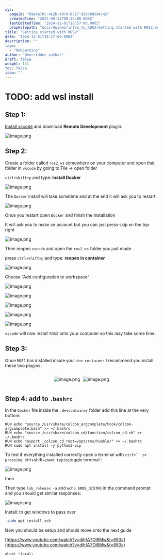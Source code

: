 ```yaml
---
sys:
  pageId: "89e0a78c-4e2b-4070-b327-d28cb0694742"
  createdTime: "2024-08-21T00:24:00.000Z"
  lastEditedTime: "2024-11-01T18:57:00.000Z"
  propFilepath: "docs/Guides/intro_to_ROS2/Getting started with ROS2.md"
title: "Getting started with ROS2"
date: "2024-11-01T18:57:00.000Z"
description: ""
tags:
  - "Onboarding"
author: "Overridden author"
draft: false
weight: 141
toc: false
icon: ""
---
```


# TODO: add wsl install

## Step 1:

[Install vscode](https://code.visualstudio.com/download) and download **Remote Development** plugin:

![image.png](https://prod-files-secure.s3.us-west-2.amazonaws.com/d518164a-d88e-44d1-a4ee-3adb3bd8bce0/efb52993-1881-4a40-b95e-6f020334f022/image.png?X-Amz-Algorithm=AWS4-HMAC-SHA256&X-Amz-Content-Sha256=UNSIGNED-PAYLOAD&X-Amz-Credential=ASIAZI2LB466ZU7SYPNP%2F20250205%2Fus-west-2%2Fs3%2Faws4_request&X-Amz-Date=20250205T190117Z&X-Amz-Expires=3600&X-Amz-Security-Token=IQoJb3JpZ2luX2VjEDIaCXVzLXdlc3QtMiJHMEUCICJrhlf6qiEFIJgSB2CvUmE9LAPfculuwhbCdfNZKeeNAiEA49OctX1AztRVz8q6t317fWfknSNkUglVBpvnSF4%2F7kQq%2FwMIShAAGgw2Mzc0MjMxODM4MDUiDGTr6AqKlLVAr3MW9CrcA85MkS7fj5To8LtAna4uVWpokIqzb%2BKXvoieYsaObtxADULGZg4ko2pthvGs8E2ukNVABoQSWAvtvrj0ou%2FZ8ehUFrAVwYiNwYiLhxkvgl4Fdg4AthSLOd5Thg%2FH97euQ8mQIksskxtIB38xXRImXJUBWafJpnQQp8GCa4bP95GjEG9ALuvAgeonWDy%2F2UGCKS0Y6pZ1tQK%2BnueiKJ1q8ixFiq%2Fqf0nS0vjFe%2BXYCVHY656zWqXliOKyaWV5r5Kb8kXq6Xf29Zu4%2FHpBxLa%2FIhGdPkUeZkW%2FWqHJ7UMe%2BW9hPqAh2FIpMfT%2FVMeOaULDL2kkKXqi3c5BasUxRu8wCGTRB8aMZimom9GBSAywq0ZdcXKtVmhmJafYRESFkZNXnpzhoq2RYamcTqWhlRv%2F9tfThIi2Eu7cKrV1WmlyfxbI5W8ATwI%2F4o3KOYfb4807FEDLP7OcSK4SsiWRhd6mq4ojKJzW3hosEhXQc7Y0s%2BWzV3DDiw922vaiN0phjONORXvHVhodmqbsiwmBsJPHhjwwSpqBikNoKRkvzWVykkKO5HzNeRp1wutJsnLJdbBRYoi6gv1X9nTjAGN6NqDmKWfxJfnk65fHnJevObFUZXaLW7ru6jWKGMe1TwSoMIq8jr0GOqUBSpJW88tzO8Lkj3oQx3K%2FTzZLs%2BrblGWyMO2LL8KKs9fRKLDK2Uk33fjctMg4TqyXKQQMOarONEjpwslHBtSuJmD6rYVK57ThIsIP0%2Fv2eyXYUImTKgDkVygUpyEX1nsNWKBLxfm30x7SL%2BiqCwN5nESXgJ%2FmzCbHo%2FdvBhj31ADqrBSoiratnLe8R9SzRxcLNOrX8k5OMKR7Wg62kPwJLHL%2F3Vv%2B&X-Amz-Signature=079b57154203ca3abf3eef73fb1c85de5c3bef73d9a069b8503e084976384e39&X-Amz-SignedHeaders=host&x-id=GetObject)

## Step 2:

Create a folder called `ros2_ws` somewhere on your computer and open that folder in `vscode` by going to File → open folder 

`ctrl+shift+p` and type: **Install Docker**

![image.png](https://prod-files-secure.s3.us-west-2.amazonaws.com/d518164a-d88e-44d1-a4ee-3adb3bd8bce0/2269dc0e-1cd5-47ff-bceb-c04ad9b2eab0/image.png?X-Amz-Algorithm=AWS4-HMAC-SHA256&X-Amz-Content-Sha256=UNSIGNED-PAYLOAD&X-Amz-Credential=ASIAZI2LB466ZU7SYPNP%2F20250205%2Fus-west-2%2Fs3%2Faws4_request&X-Amz-Date=20250205T190117Z&X-Amz-Expires=3600&X-Amz-Security-Token=IQoJb3JpZ2luX2VjEDIaCXVzLXdlc3QtMiJHMEUCICJrhlf6qiEFIJgSB2CvUmE9LAPfculuwhbCdfNZKeeNAiEA49OctX1AztRVz8q6t317fWfknSNkUglVBpvnSF4%2F7kQq%2FwMIShAAGgw2Mzc0MjMxODM4MDUiDGTr6AqKlLVAr3MW9CrcA85MkS7fj5To8LtAna4uVWpokIqzb%2BKXvoieYsaObtxADULGZg4ko2pthvGs8E2ukNVABoQSWAvtvrj0ou%2FZ8ehUFrAVwYiNwYiLhxkvgl4Fdg4AthSLOd5Thg%2FH97euQ8mQIksskxtIB38xXRImXJUBWafJpnQQp8GCa4bP95GjEG9ALuvAgeonWDy%2F2UGCKS0Y6pZ1tQK%2BnueiKJ1q8ixFiq%2Fqf0nS0vjFe%2BXYCVHY656zWqXliOKyaWV5r5Kb8kXq6Xf29Zu4%2FHpBxLa%2FIhGdPkUeZkW%2FWqHJ7UMe%2BW9hPqAh2FIpMfT%2FVMeOaULDL2kkKXqi3c5BasUxRu8wCGTRB8aMZimom9GBSAywq0ZdcXKtVmhmJafYRESFkZNXnpzhoq2RYamcTqWhlRv%2F9tfThIi2Eu7cKrV1WmlyfxbI5W8ATwI%2F4o3KOYfb4807FEDLP7OcSK4SsiWRhd6mq4ojKJzW3hosEhXQc7Y0s%2BWzV3DDiw922vaiN0phjONORXvHVhodmqbsiwmBsJPHhjwwSpqBikNoKRkvzWVykkKO5HzNeRp1wutJsnLJdbBRYoi6gv1X9nTjAGN6NqDmKWfxJfnk65fHnJevObFUZXaLW7ru6jWKGMe1TwSoMIq8jr0GOqUBSpJW88tzO8Lkj3oQx3K%2FTzZLs%2BrblGWyMO2LL8KKs9fRKLDK2Uk33fjctMg4TqyXKQQMOarONEjpwslHBtSuJmD6rYVK57ThIsIP0%2Fv2eyXYUImTKgDkVygUpyEX1nsNWKBLxfm30x7SL%2BiqCwN5nESXgJ%2FmzCbHo%2FdvBhj31ADqrBSoiratnLe8R9SzRxcLNOrX8k5OMKR7Wg62kPwJLHL%2F3Vv%2B&X-Amz-Signature=92cd34e173a96676c4ff5f118c81e2ce29a78672328def180b683d2732cae415&X-Amz-SignedHeaders=host&x-id=GetObject)

The `Docker` install will take sometime and at the end it will ask you to restart

![image.png](https://prod-files-secure.s3.us-west-2.amazonaws.com/d518164a-d88e-44d1-a4ee-3adb3bd8bce0/ed233f78-be33-4b1f-b89c-9c346c0e961e/image.png?X-Amz-Algorithm=AWS4-HMAC-SHA256&X-Amz-Content-Sha256=UNSIGNED-PAYLOAD&X-Amz-Credential=ASIAZI2LB466ZU7SYPNP%2F20250205%2Fus-west-2%2Fs3%2Faws4_request&X-Amz-Date=20250205T190117Z&X-Amz-Expires=3600&X-Amz-Security-Token=IQoJb3JpZ2luX2VjEDIaCXVzLXdlc3QtMiJHMEUCICJrhlf6qiEFIJgSB2CvUmE9LAPfculuwhbCdfNZKeeNAiEA49OctX1AztRVz8q6t317fWfknSNkUglVBpvnSF4%2F7kQq%2FwMIShAAGgw2Mzc0MjMxODM4MDUiDGTr6AqKlLVAr3MW9CrcA85MkS7fj5To8LtAna4uVWpokIqzb%2BKXvoieYsaObtxADULGZg4ko2pthvGs8E2ukNVABoQSWAvtvrj0ou%2FZ8ehUFrAVwYiNwYiLhxkvgl4Fdg4AthSLOd5Thg%2FH97euQ8mQIksskxtIB38xXRImXJUBWafJpnQQp8GCa4bP95GjEG9ALuvAgeonWDy%2F2UGCKS0Y6pZ1tQK%2BnueiKJ1q8ixFiq%2Fqf0nS0vjFe%2BXYCVHY656zWqXliOKyaWV5r5Kb8kXq6Xf29Zu4%2FHpBxLa%2FIhGdPkUeZkW%2FWqHJ7UMe%2BW9hPqAh2FIpMfT%2FVMeOaULDL2kkKXqi3c5BasUxRu8wCGTRB8aMZimom9GBSAywq0ZdcXKtVmhmJafYRESFkZNXnpzhoq2RYamcTqWhlRv%2F9tfThIi2Eu7cKrV1WmlyfxbI5W8ATwI%2F4o3KOYfb4807FEDLP7OcSK4SsiWRhd6mq4ojKJzW3hosEhXQc7Y0s%2BWzV3DDiw922vaiN0phjONORXvHVhodmqbsiwmBsJPHhjwwSpqBikNoKRkvzWVykkKO5HzNeRp1wutJsnLJdbBRYoi6gv1X9nTjAGN6NqDmKWfxJfnk65fHnJevObFUZXaLW7ru6jWKGMe1TwSoMIq8jr0GOqUBSpJW88tzO8Lkj3oQx3K%2FTzZLs%2BrblGWyMO2LL8KKs9fRKLDK2Uk33fjctMg4TqyXKQQMOarONEjpwslHBtSuJmD6rYVK57ThIsIP0%2Fv2eyXYUImTKgDkVygUpyEX1nsNWKBLxfm30x7SL%2BiqCwN5nESXgJ%2FmzCbHo%2FdvBhj31ADqrBSoiratnLe8R9SzRxcLNOrX8k5OMKR7Wg62kPwJLHL%2F3Vv%2B&X-Amz-Signature=c44eeb3524357b3eac1922888f1448fdf672c30fce4d76817f6f5c9e5c02f10f&X-Amz-SignedHeaders=host&x-id=GetObject)

Once you restart open `Docker` and finish the installation

It will ask you to make an account but you can just press skip on the top right

![image.png](https://prod-files-secure.s3.us-west-2.amazonaws.com/d518164a-d88e-44d1-a4ee-3adb3bd8bce0/21010ad9-1659-4fd9-9f59-9932a09b2a3d/image.png?X-Amz-Algorithm=AWS4-HMAC-SHA256&X-Amz-Content-Sha256=UNSIGNED-PAYLOAD&X-Amz-Credential=ASIAZI2LB466ZU7SYPNP%2F20250205%2Fus-west-2%2Fs3%2Faws4_request&X-Amz-Date=20250205T190117Z&X-Amz-Expires=3600&X-Amz-Security-Token=IQoJb3JpZ2luX2VjEDIaCXVzLXdlc3QtMiJHMEUCICJrhlf6qiEFIJgSB2CvUmE9LAPfculuwhbCdfNZKeeNAiEA49OctX1AztRVz8q6t317fWfknSNkUglVBpvnSF4%2F7kQq%2FwMIShAAGgw2Mzc0MjMxODM4MDUiDGTr6AqKlLVAr3MW9CrcA85MkS7fj5To8LtAna4uVWpokIqzb%2BKXvoieYsaObtxADULGZg4ko2pthvGs8E2ukNVABoQSWAvtvrj0ou%2FZ8ehUFrAVwYiNwYiLhxkvgl4Fdg4AthSLOd5Thg%2FH97euQ8mQIksskxtIB38xXRImXJUBWafJpnQQp8GCa4bP95GjEG9ALuvAgeonWDy%2F2UGCKS0Y6pZ1tQK%2BnueiKJ1q8ixFiq%2Fqf0nS0vjFe%2BXYCVHY656zWqXliOKyaWV5r5Kb8kXq6Xf29Zu4%2FHpBxLa%2FIhGdPkUeZkW%2FWqHJ7UMe%2BW9hPqAh2FIpMfT%2FVMeOaULDL2kkKXqi3c5BasUxRu8wCGTRB8aMZimom9GBSAywq0ZdcXKtVmhmJafYRESFkZNXnpzhoq2RYamcTqWhlRv%2F9tfThIi2Eu7cKrV1WmlyfxbI5W8ATwI%2F4o3KOYfb4807FEDLP7OcSK4SsiWRhd6mq4ojKJzW3hosEhXQc7Y0s%2BWzV3DDiw922vaiN0phjONORXvHVhodmqbsiwmBsJPHhjwwSpqBikNoKRkvzWVykkKO5HzNeRp1wutJsnLJdbBRYoi6gv1X9nTjAGN6NqDmKWfxJfnk65fHnJevObFUZXaLW7ru6jWKGMe1TwSoMIq8jr0GOqUBSpJW88tzO8Lkj3oQx3K%2FTzZLs%2BrblGWyMO2LL8KKs9fRKLDK2Uk33fjctMg4TqyXKQQMOarONEjpwslHBtSuJmD6rYVK57ThIsIP0%2Fv2eyXYUImTKgDkVygUpyEX1nsNWKBLxfm30x7SL%2BiqCwN5nESXgJ%2FmzCbHo%2FdvBhj31ADqrBSoiratnLe8R9SzRxcLNOrX8k5OMKR7Wg62kPwJLHL%2F3Vv%2B&X-Amz-Signature=e77b6a1f01f462498a38f637b49f7949e45c2d5891638e53cc2b2d46ea2aaca1&X-Amz-SignedHeaders=host&x-id=GetObject)

Then reopen `vscode` and open the `ros2_ws` folder you just made

press `ctrl+shift+p` and type: **reopen in container**

![image.png](https://prod-files-secure.s3.us-west-2.amazonaws.com/d518164a-d88e-44d1-a4ee-3adb3bd8bce0/4e93b8c2-41ad-488c-8095-c74205196118/image.png?X-Amz-Algorithm=AWS4-HMAC-SHA256&X-Amz-Content-Sha256=UNSIGNED-PAYLOAD&X-Amz-Credential=ASIAZI2LB466ZU7SYPNP%2F20250205%2Fus-west-2%2Fs3%2Faws4_request&X-Amz-Date=20250205T190117Z&X-Amz-Expires=3600&X-Amz-Security-Token=IQoJb3JpZ2luX2VjEDIaCXVzLXdlc3QtMiJHMEUCICJrhlf6qiEFIJgSB2CvUmE9LAPfculuwhbCdfNZKeeNAiEA49OctX1AztRVz8q6t317fWfknSNkUglVBpvnSF4%2F7kQq%2FwMIShAAGgw2Mzc0MjMxODM4MDUiDGTr6AqKlLVAr3MW9CrcA85MkS7fj5To8LtAna4uVWpokIqzb%2BKXvoieYsaObtxADULGZg4ko2pthvGs8E2ukNVABoQSWAvtvrj0ou%2FZ8ehUFrAVwYiNwYiLhxkvgl4Fdg4AthSLOd5Thg%2FH97euQ8mQIksskxtIB38xXRImXJUBWafJpnQQp8GCa4bP95GjEG9ALuvAgeonWDy%2F2UGCKS0Y6pZ1tQK%2BnueiKJ1q8ixFiq%2Fqf0nS0vjFe%2BXYCVHY656zWqXliOKyaWV5r5Kb8kXq6Xf29Zu4%2FHpBxLa%2FIhGdPkUeZkW%2FWqHJ7UMe%2BW9hPqAh2FIpMfT%2FVMeOaULDL2kkKXqi3c5BasUxRu8wCGTRB8aMZimom9GBSAywq0ZdcXKtVmhmJafYRESFkZNXnpzhoq2RYamcTqWhlRv%2F9tfThIi2Eu7cKrV1WmlyfxbI5W8ATwI%2F4o3KOYfb4807FEDLP7OcSK4SsiWRhd6mq4ojKJzW3hosEhXQc7Y0s%2BWzV3DDiw922vaiN0phjONORXvHVhodmqbsiwmBsJPHhjwwSpqBikNoKRkvzWVykkKO5HzNeRp1wutJsnLJdbBRYoi6gv1X9nTjAGN6NqDmKWfxJfnk65fHnJevObFUZXaLW7ru6jWKGMe1TwSoMIq8jr0GOqUBSpJW88tzO8Lkj3oQx3K%2FTzZLs%2BrblGWyMO2LL8KKs9fRKLDK2Uk33fjctMg4TqyXKQQMOarONEjpwslHBtSuJmD6rYVK57ThIsIP0%2Fv2eyXYUImTKgDkVygUpyEX1nsNWKBLxfm30x7SL%2BiqCwN5nESXgJ%2FmzCbHo%2FdvBhj31ADqrBSoiratnLe8R9SzRxcLNOrX8k5OMKR7Wg62kPwJLHL%2F3Vv%2B&X-Amz-Signature=d8ab194ce8fa0be1759d0bfe7128fe7c147f29b6942c6aafea2954b99e7b3e8c&X-Amz-SignedHeaders=host&x-id=GetObject)

Choose “Add configuration to workspace”

![image.png](https://prod-files-secure.s3.us-west-2.amazonaws.com/d518164a-d88e-44d1-a4ee-3adb3bd8bce0/9560b282-5060-4989-ba37-97e7b2c22476/image.png?X-Amz-Algorithm=AWS4-HMAC-SHA256&X-Amz-Content-Sha256=UNSIGNED-PAYLOAD&X-Amz-Credential=ASIAZI2LB466ZU7SYPNP%2F20250205%2Fus-west-2%2Fs3%2Faws4_request&X-Amz-Date=20250205T190117Z&X-Amz-Expires=3600&X-Amz-Security-Token=IQoJb3JpZ2luX2VjEDIaCXVzLXdlc3QtMiJHMEUCICJrhlf6qiEFIJgSB2CvUmE9LAPfculuwhbCdfNZKeeNAiEA49OctX1AztRVz8q6t317fWfknSNkUglVBpvnSF4%2F7kQq%2FwMIShAAGgw2Mzc0MjMxODM4MDUiDGTr6AqKlLVAr3MW9CrcA85MkS7fj5To8LtAna4uVWpokIqzb%2BKXvoieYsaObtxADULGZg4ko2pthvGs8E2ukNVABoQSWAvtvrj0ou%2FZ8ehUFrAVwYiNwYiLhxkvgl4Fdg4AthSLOd5Thg%2FH97euQ8mQIksskxtIB38xXRImXJUBWafJpnQQp8GCa4bP95GjEG9ALuvAgeonWDy%2F2UGCKS0Y6pZ1tQK%2BnueiKJ1q8ixFiq%2Fqf0nS0vjFe%2BXYCVHY656zWqXliOKyaWV5r5Kb8kXq6Xf29Zu4%2FHpBxLa%2FIhGdPkUeZkW%2FWqHJ7UMe%2BW9hPqAh2FIpMfT%2FVMeOaULDL2kkKXqi3c5BasUxRu8wCGTRB8aMZimom9GBSAywq0ZdcXKtVmhmJafYRESFkZNXnpzhoq2RYamcTqWhlRv%2F9tfThIi2Eu7cKrV1WmlyfxbI5W8ATwI%2F4o3KOYfb4807FEDLP7OcSK4SsiWRhd6mq4ojKJzW3hosEhXQc7Y0s%2BWzV3DDiw922vaiN0phjONORXvHVhodmqbsiwmBsJPHhjwwSpqBikNoKRkvzWVykkKO5HzNeRp1wutJsnLJdbBRYoi6gv1X9nTjAGN6NqDmKWfxJfnk65fHnJevObFUZXaLW7ru6jWKGMe1TwSoMIq8jr0GOqUBSpJW88tzO8Lkj3oQx3K%2FTzZLs%2BrblGWyMO2LL8KKs9fRKLDK2Uk33fjctMg4TqyXKQQMOarONEjpwslHBtSuJmD6rYVK57ThIsIP0%2Fv2eyXYUImTKgDkVygUpyEX1nsNWKBLxfm30x7SL%2BiqCwN5nESXgJ%2FmzCbHo%2FdvBhj31ADqrBSoiratnLe8R9SzRxcLNOrX8k5OMKR7Wg62kPwJLHL%2F3Vv%2B&X-Amz-Signature=391a1bf7b1f7b29af7c7edbd42f09dcfccce996b608e8c0a2ea7ba2cd77b155c&X-Amz-SignedHeaders=host&x-id=GetObject)

![image.png](https://prod-files-secure.s3.us-west-2.amazonaws.com/d518164a-d88e-44d1-a4ee-3adb3bd8bce0/2ee63f81-886b-48e8-a553-dc6e5eac99e4/image.png?X-Amz-Algorithm=AWS4-HMAC-SHA256&X-Amz-Content-Sha256=UNSIGNED-PAYLOAD&X-Amz-Credential=ASIAZI2LB466ZU7SYPNP%2F20250205%2Fus-west-2%2Fs3%2Faws4_request&X-Amz-Date=20250205T190117Z&X-Amz-Expires=3600&X-Amz-Security-Token=IQoJb3JpZ2luX2VjEDIaCXVzLXdlc3QtMiJHMEUCICJrhlf6qiEFIJgSB2CvUmE9LAPfculuwhbCdfNZKeeNAiEA49OctX1AztRVz8q6t317fWfknSNkUglVBpvnSF4%2F7kQq%2FwMIShAAGgw2Mzc0MjMxODM4MDUiDGTr6AqKlLVAr3MW9CrcA85MkS7fj5To8LtAna4uVWpokIqzb%2BKXvoieYsaObtxADULGZg4ko2pthvGs8E2ukNVABoQSWAvtvrj0ou%2FZ8ehUFrAVwYiNwYiLhxkvgl4Fdg4AthSLOd5Thg%2FH97euQ8mQIksskxtIB38xXRImXJUBWafJpnQQp8GCa4bP95GjEG9ALuvAgeonWDy%2F2UGCKS0Y6pZ1tQK%2BnueiKJ1q8ixFiq%2Fqf0nS0vjFe%2BXYCVHY656zWqXliOKyaWV5r5Kb8kXq6Xf29Zu4%2FHpBxLa%2FIhGdPkUeZkW%2FWqHJ7UMe%2BW9hPqAh2FIpMfT%2FVMeOaULDL2kkKXqi3c5BasUxRu8wCGTRB8aMZimom9GBSAywq0ZdcXKtVmhmJafYRESFkZNXnpzhoq2RYamcTqWhlRv%2F9tfThIi2Eu7cKrV1WmlyfxbI5W8ATwI%2F4o3KOYfb4807FEDLP7OcSK4SsiWRhd6mq4ojKJzW3hosEhXQc7Y0s%2BWzV3DDiw922vaiN0phjONORXvHVhodmqbsiwmBsJPHhjwwSpqBikNoKRkvzWVykkKO5HzNeRp1wutJsnLJdbBRYoi6gv1X9nTjAGN6NqDmKWfxJfnk65fHnJevObFUZXaLW7ru6jWKGMe1TwSoMIq8jr0GOqUBSpJW88tzO8Lkj3oQx3K%2FTzZLs%2BrblGWyMO2LL8KKs9fRKLDK2Uk33fjctMg4TqyXKQQMOarONEjpwslHBtSuJmD6rYVK57ThIsIP0%2Fv2eyXYUImTKgDkVygUpyEX1nsNWKBLxfm30x7SL%2BiqCwN5nESXgJ%2FmzCbHo%2FdvBhj31ADqrBSoiratnLe8R9SzRxcLNOrX8k5OMKR7Wg62kPwJLHL%2F3Vv%2B&X-Amz-Signature=47ec5b22963df4b73e48064340125dc5d2c975a5e13952306e70d87cfd63256d&X-Amz-SignedHeaders=host&x-id=GetObject)

![image.png](https://prod-files-secure.s3.us-west-2.amazonaws.com/d518164a-d88e-44d1-a4ee-3adb3bd8bce0/ae1580b2-b048-407e-aed9-b584224a7a04/image.png?X-Amz-Algorithm=AWS4-HMAC-SHA256&X-Amz-Content-Sha256=UNSIGNED-PAYLOAD&X-Amz-Credential=ASIAZI2LB466ZU7SYPNP%2F20250205%2Fus-west-2%2Fs3%2Faws4_request&X-Amz-Date=20250205T190117Z&X-Amz-Expires=3600&X-Amz-Security-Token=IQoJb3JpZ2luX2VjEDIaCXVzLXdlc3QtMiJHMEUCICJrhlf6qiEFIJgSB2CvUmE9LAPfculuwhbCdfNZKeeNAiEA49OctX1AztRVz8q6t317fWfknSNkUglVBpvnSF4%2F7kQq%2FwMIShAAGgw2Mzc0MjMxODM4MDUiDGTr6AqKlLVAr3MW9CrcA85MkS7fj5To8LtAna4uVWpokIqzb%2BKXvoieYsaObtxADULGZg4ko2pthvGs8E2ukNVABoQSWAvtvrj0ou%2FZ8ehUFrAVwYiNwYiLhxkvgl4Fdg4AthSLOd5Thg%2FH97euQ8mQIksskxtIB38xXRImXJUBWafJpnQQp8GCa4bP95GjEG9ALuvAgeonWDy%2F2UGCKS0Y6pZ1tQK%2BnueiKJ1q8ixFiq%2Fqf0nS0vjFe%2BXYCVHY656zWqXliOKyaWV5r5Kb8kXq6Xf29Zu4%2FHpBxLa%2FIhGdPkUeZkW%2FWqHJ7UMe%2BW9hPqAh2FIpMfT%2FVMeOaULDL2kkKXqi3c5BasUxRu8wCGTRB8aMZimom9GBSAywq0ZdcXKtVmhmJafYRESFkZNXnpzhoq2RYamcTqWhlRv%2F9tfThIi2Eu7cKrV1WmlyfxbI5W8ATwI%2F4o3KOYfb4807FEDLP7OcSK4SsiWRhd6mq4ojKJzW3hosEhXQc7Y0s%2BWzV3DDiw922vaiN0phjONORXvHVhodmqbsiwmBsJPHhjwwSpqBikNoKRkvzWVykkKO5HzNeRp1wutJsnLJdbBRYoi6gv1X9nTjAGN6NqDmKWfxJfnk65fHnJevObFUZXaLW7ru6jWKGMe1TwSoMIq8jr0GOqUBSpJW88tzO8Lkj3oQx3K%2FTzZLs%2BrblGWyMO2LL8KKs9fRKLDK2Uk33fjctMg4TqyXKQQMOarONEjpwslHBtSuJmD6rYVK57ThIsIP0%2Fv2eyXYUImTKgDkVygUpyEX1nsNWKBLxfm30x7SL%2BiqCwN5nESXgJ%2FmzCbHo%2FdvBhj31ADqrBSoiratnLe8R9SzRxcLNOrX8k5OMKR7Wg62kPwJLHL%2F3Vv%2B&X-Amz-Signature=6de3fd96963e524e95d906bc487a9d6878b7fed90a53a70660dc61e40f64cb4b&X-Amz-SignedHeaders=host&x-id=GetObject)

![image.png](https://prod-files-secure.s3.us-west-2.amazonaws.com/d518164a-d88e-44d1-a4ee-3adb3bd8bce0/53255b28-f75e-430f-b9e3-c0ac8577e42b/image.png?X-Amz-Algorithm=AWS4-HMAC-SHA256&X-Amz-Content-Sha256=UNSIGNED-PAYLOAD&X-Amz-Credential=ASIAZI2LB466ZU7SYPNP%2F20250205%2Fus-west-2%2Fs3%2Faws4_request&X-Amz-Date=20250205T190117Z&X-Amz-Expires=3600&X-Amz-Security-Token=IQoJb3JpZ2luX2VjEDIaCXVzLXdlc3QtMiJHMEUCICJrhlf6qiEFIJgSB2CvUmE9LAPfculuwhbCdfNZKeeNAiEA49OctX1AztRVz8q6t317fWfknSNkUglVBpvnSF4%2F7kQq%2FwMIShAAGgw2Mzc0MjMxODM4MDUiDGTr6AqKlLVAr3MW9CrcA85MkS7fj5To8LtAna4uVWpokIqzb%2BKXvoieYsaObtxADULGZg4ko2pthvGs8E2ukNVABoQSWAvtvrj0ou%2FZ8ehUFrAVwYiNwYiLhxkvgl4Fdg4AthSLOd5Thg%2FH97euQ8mQIksskxtIB38xXRImXJUBWafJpnQQp8GCa4bP95GjEG9ALuvAgeonWDy%2F2UGCKS0Y6pZ1tQK%2BnueiKJ1q8ixFiq%2Fqf0nS0vjFe%2BXYCVHY656zWqXliOKyaWV5r5Kb8kXq6Xf29Zu4%2FHpBxLa%2FIhGdPkUeZkW%2FWqHJ7UMe%2BW9hPqAh2FIpMfT%2FVMeOaULDL2kkKXqi3c5BasUxRu8wCGTRB8aMZimom9GBSAywq0ZdcXKtVmhmJafYRESFkZNXnpzhoq2RYamcTqWhlRv%2F9tfThIi2Eu7cKrV1WmlyfxbI5W8ATwI%2F4o3KOYfb4807FEDLP7OcSK4SsiWRhd6mq4ojKJzW3hosEhXQc7Y0s%2BWzV3DDiw922vaiN0phjONORXvHVhodmqbsiwmBsJPHhjwwSpqBikNoKRkvzWVykkKO5HzNeRp1wutJsnLJdbBRYoi6gv1X9nTjAGN6NqDmKWfxJfnk65fHnJevObFUZXaLW7ru6jWKGMe1TwSoMIq8jr0GOqUBSpJW88tzO8Lkj3oQx3K%2FTzZLs%2BrblGWyMO2LL8KKs9fRKLDK2Uk33fjctMg4TqyXKQQMOarONEjpwslHBtSuJmD6rYVK57ThIsIP0%2Fv2eyXYUImTKgDkVygUpyEX1nsNWKBLxfm30x7SL%2BiqCwN5nESXgJ%2FmzCbHo%2FdvBhj31ADqrBSoiratnLe8R9SzRxcLNOrX8k5OMKR7Wg62kPwJLHL%2F3Vv%2B&X-Amz-Signature=612989c24f6bb14ddfcb6aae1df5e051c4bedcbf6674321198b1ae06bd1f241c&X-Amz-SignedHeaders=host&x-id=GetObject)

![image.png](https://prod-files-secure.s3.us-west-2.amazonaws.com/d518164a-d88e-44d1-a4ee-3adb3bd8bce0/7c562767-5af9-4ffb-97d1-327bcdf4ee00/image.png?X-Amz-Algorithm=AWS4-HMAC-SHA256&X-Amz-Content-Sha256=UNSIGNED-PAYLOAD&X-Amz-Credential=ASIAZI2LB466ZU7SYPNP%2F20250205%2Fus-west-2%2Fs3%2Faws4_request&X-Amz-Date=20250205T190117Z&X-Amz-Expires=3600&X-Amz-Security-Token=IQoJb3JpZ2luX2VjEDIaCXVzLXdlc3QtMiJHMEUCICJrhlf6qiEFIJgSB2CvUmE9LAPfculuwhbCdfNZKeeNAiEA49OctX1AztRVz8q6t317fWfknSNkUglVBpvnSF4%2F7kQq%2FwMIShAAGgw2Mzc0MjMxODM4MDUiDGTr6AqKlLVAr3MW9CrcA85MkS7fj5To8LtAna4uVWpokIqzb%2BKXvoieYsaObtxADULGZg4ko2pthvGs8E2ukNVABoQSWAvtvrj0ou%2FZ8ehUFrAVwYiNwYiLhxkvgl4Fdg4AthSLOd5Thg%2FH97euQ8mQIksskxtIB38xXRImXJUBWafJpnQQp8GCa4bP95GjEG9ALuvAgeonWDy%2F2UGCKS0Y6pZ1tQK%2BnueiKJ1q8ixFiq%2Fqf0nS0vjFe%2BXYCVHY656zWqXliOKyaWV5r5Kb8kXq6Xf29Zu4%2FHpBxLa%2FIhGdPkUeZkW%2FWqHJ7UMe%2BW9hPqAh2FIpMfT%2FVMeOaULDL2kkKXqi3c5BasUxRu8wCGTRB8aMZimom9GBSAywq0ZdcXKtVmhmJafYRESFkZNXnpzhoq2RYamcTqWhlRv%2F9tfThIi2Eu7cKrV1WmlyfxbI5W8ATwI%2F4o3KOYfb4807FEDLP7OcSK4SsiWRhd6mq4ojKJzW3hosEhXQc7Y0s%2BWzV3DDiw922vaiN0phjONORXvHVhodmqbsiwmBsJPHhjwwSpqBikNoKRkvzWVykkKO5HzNeRp1wutJsnLJdbBRYoi6gv1X9nTjAGN6NqDmKWfxJfnk65fHnJevObFUZXaLW7ru6jWKGMe1TwSoMIq8jr0GOqUBSpJW88tzO8Lkj3oQx3K%2FTzZLs%2BrblGWyMO2LL8KKs9fRKLDK2Uk33fjctMg4TqyXKQQMOarONEjpwslHBtSuJmD6rYVK57ThIsIP0%2Fv2eyXYUImTKgDkVygUpyEX1nsNWKBLxfm30x7SL%2BiqCwN5nESXgJ%2FmzCbHo%2FdvBhj31ADqrBSoiratnLe8R9SzRxcLNOrX8k5OMKR7Wg62kPwJLHL%2F3Vv%2B&X-Amz-Signature=814c17a20a6c5dc4a07cb7b6db7ab04ac369f692e81a4db2bb224e59a2ab1f22&X-Amz-SignedHeaders=host&x-id=GetObject)

`vscode` will now install `ROS2` onto your computer so this may take some time.

## Step 3:

Once `ROS2` has installed inside your `dev-container` I recommend you install these two plugins:

<div style="display: flex;flex-direction: row; column-gap:10px; max-width: 630px;justify-content: center;">
<div>

![image.png](https://prod-files-secure.s3.us-west-2.amazonaws.com/d518164a-d88e-44d1-a4ee-3adb3bd8bce0/3fc3d550-5a54-4ba1-ba6b-faa01cdb7369/image.png?X-Amz-Algorithm=AWS4-HMAC-SHA256&X-Amz-Content-Sha256=UNSIGNED-PAYLOAD&X-Amz-Credential=ASIAZI2LB466YFCPTDQQ%2F20250205%2Fus-west-2%2Fs3%2Faws4_request&X-Amz-Date=20250205T190119Z&X-Amz-Expires=3600&X-Amz-Security-Token=IQoJb3JpZ2luX2VjEDIaCXVzLXdlc3QtMiJHMEUCIH3xm3xEyT1%2F4iKEcoEr8d%2FDdCZ0LCoA3g7n9U4q0pupAiEAsHlmsqrjEUk5y7%2BW%2BrN%2BmBeLoFgqrMyVtSNqXGpTy4gq%2FwMIShAAGgw2Mzc0MjMxODM4MDUiDGDHCCl8niyRZj%2BpbyrcA2IYI7AeMB0yygPZayh%2FIPUQC3afz8hDuzbw4hh1J%2BeC0L57xJaNxdqrYTzpvjYbFDysMuFRlhGUKXDs2EBipQVV4bRRz4xH19MuErJu46bp5RSS%2FstBaiwI7532fx%2BCVDNW9og8SMlnqlt1KPUrS8z%2FYkFhrmse3r2aTGwLZc7ZHvVkV3mKvj7fN%2FrCidLRhDQiDSb24hobeOea9YZFu%2Bd6I8w07JIA7Dq28Oh4TdlC4lRFYr5mZ5HAhcQVUXuxwLE9gR52C9uCkE%2FSEV2qBLTnA4rlIkM%2Fd%2F9dMprjPhdbiYRKioJgAps1hgbtc8iA9xs1uADNQ%2BC26VWrwzOmC5Vgj8ePVwlnu%2B4cFWUflywTy1kLF6%2F7vH5LUpFdlNOW9KD1BPdPPGWig1zP8i8rUaG5II00xuWB%2FZhNJMEMe1d0no5mltvPVxxxjv60BWrqyTOoe%2FuV%2FuB9svMTYTtG%2BaCU2P8zQrytD7QJcxJcfWpm7nRGgOGtHx4xns2R3QeI3%2BTI5Q4IUFf9fN0BXyCcKipXzbIYDnW2oHn%2BUDuELl90249fbXhztLXYR8KwdswQjGim3%2FqLYFcMiJOkfrARF2uK3dWGAGqMQe0c4r6JIJibpqX%2BNQlvstPm%2F%2FghMJK8jr0GOqUBmK9qBFOtOqpOy3acFUDOWRaqk9gAYlzd43U1ctrgV4Sb%2F6%2BK2jNWhyySJiRGr%2By1EFRpwrTxjPjdX3iU%2BqAzf4Jhl2BP9jFHsjNhXB5gGlxBs%2FIDMFlQquLk6rmnVMQifR9DDcCcO%2BI%2F6T4gL%2BjqlgEqqQCnw86HOg4e%2FPowLRVMrnTitB0ZRz5nKuNGycQzeDGTIKNWJxPp4QGZ5Cq23OJsI9pI&X-Amz-Signature=a3fc7f434f11a8a89586fdecf805f37ff25152339ea3014a3f11c90d458324d9&X-Amz-SignedHeaders=host&x-id=GetObject)

</div>
<div>

![image.png](https://prod-files-secure.s3.us-west-2.amazonaws.com/d518164a-d88e-44d1-a4ee-3adb3bd8bce0/d994cc66-13c2-4093-a5a3-f84cf4601a82/image.png?X-Amz-Algorithm=AWS4-HMAC-SHA256&X-Amz-Content-Sha256=UNSIGNED-PAYLOAD&X-Amz-Credential=ASIAZI2LB466RKK46SL4%2F20250205%2Fus-west-2%2Fs3%2Faws4_request&X-Amz-Date=20250205T190120Z&X-Amz-Expires=3600&X-Amz-Security-Token=IQoJb3JpZ2luX2VjEDIaCXVzLXdlc3QtMiJHMEUCIQCFfDsofh1GYiMdoA7gan2%2F%2FUP0%2BnQ4t0oe%2Bz5Fr1d0fQIgVLKCACpvrh2MTLcnCRWazgepvWzaooN9v3JjQpXwZjAq%2FwMIShAAGgw2Mzc0MjMxODM4MDUiDAUGr0F3owwlyaY4WCrcA2kFIfLDj2Oh6P5LCqMkK%2BtIXcK1bIF8Hb36eJWWFzgJCXg17lTYf7qnNUxH5sFf2iSVZougAPOe5lMvrNH7YyGZphvxM4q6cpZdP%2BhGWAQunOQjXhn02Q8YRFSWYHdt1U1mp9jlLXd%2BlQUazWIy7l4VwzzOJQ%2F6P5XW7de5agjjz4k0nUFyofJUqChBQvkr1yt2udnL52TkDs5s845TKW%2BY1Pkcxg3s%2F0qFVdP6cuPD2slx0mOXQyi5JtisznRLpsPpiQ%2FUrCPiM8LYg3dnUlHhpPQ02dk3lL2Y1VTQndQn3Q7HFXtkPqYfX6dyHhQFE5E%2FRqrz6pW23eETRiElfPdg8%2BS5rh%2FVzQRE%2FBdT%2BJVZAJM9BcGkK63k5%2Bb99E5HBeHzdMnTpmWyNS%2BHU7hoOtDQMdptDbqAhEv72NkMDerE1todsDFNkeSS%2BQcMKatUgYQRWDbh7jE4X2W6zwwbsINFQUtZE2KkyJD5uJe5dAqh2tB%2Fs%2BxMs%2BAJNTf0wMgjjcAn3LK9WFfn3s2WsWPoqHUrJFTl3ZvjZho2MYkjqjBfyv5HqXKsVgyJYvGFtEqZldbg993wDnUBP8ZfYJWTyqDPX48PMXxZ3RxqoNaAjAclJye1GJl93GimiiYLMOG7jr0GOqUBYQZ002p%2FGkaWk7X0SB3QCzGZocBapbqZy3jkuGMRlKdF7d4boGQMmvYS024%2FC7vJeuZoVpubq7IHFxlFYDEsubslRCIvPbfLqg3Mwt8jTWaxo19C5WjUkndkZbwMPAUL%2FGAZdz0IIW068Md1jKCR7i4L6VnuuChIquq8dz4ChS3PwIg63syykbLMhFG4POLyCzRyFOyw5XCVFXkUchNVx1eijCXD&X-Amz-Signature=f94667e5659de4c186ac154b60902774aac8ef77bbc23965962639bbd25dbcff&X-Amz-SignedHeaders=host&x-id=GetObject)

</div>
</div>

## Step 4: add to `.bashrc`

In the `Docker` file inside the `.devcontainer` folder add this line at the very bottom: 

```docker
RUN echo "source /usr/share/colcon_argcomplete/hook/colcon-argcomplete.bash" >> ~/.bashrc
RUN echo "source /usr/share/colcon_cd/function/colcon_cd.sh" >> ~/.bashrc
RUN echo "export _colcon_cd_root=/opt/ros/humble/" >> ~/.bashrc
RUN sudo apt install -y python3-pip 
```

To test if everything installed correctly open a terminal with `ctrl+`` or pressing `ctrl+shift+p` and typing `toggle terminal`:

![image.png](https://prod-files-secure.s3.us-west-2.amazonaws.com/d518164a-d88e-44d1-a4ee-3adb3bd8bce0/6a4943d8-b04e-4c02-9a58-775f3384d1a5/image.png?X-Amz-Algorithm=AWS4-HMAC-SHA256&X-Amz-Content-Sha256=UNSIGNED-PAYLOAD&X-Amz-Credential=ASIAZI2LB466ZU7SYPNP%2F20250205%2Fus-west-2%2Fs3%2Faws4_request&X-Amz-Date=20250205T190117Z&X-Amz-Expires=3600&X-Amz-Security-Token=IQoJb3JpZ2luX2VjEDIaCXVzLXdlc3QtMiJHMEUCICJrhlf6qiEFIJgSB2CvUmE9LAPfculuwhbCdfNZKeeNAiEA49OctX1AztRVz8q6t317fWfknSNkUglVBpvnSF4%2F7kQq%2FwMIShAAGgw2Mzc0MjMxODM4MDUiDGTr6AqKlLVAr3MW9CrcA85MkS7fj5To8LtAna4uVWpokIqzb%2BKXvoieYsaObtxADULGZg4ko2pthvGs8E2ukNVABoQSWAvtvrj0ou%2FZ8ehUFrAVwYiNwYiLhxkvgl4Fdg4AthSLOd5Thg%2FH97euQ8mQIksskxtIB38xXRImXJUBWafJpnQQp8GCa4bP95GjEG9ALuvAgeonWDy%2F2UGCKS0Y6pZ1tQK%2BnueiKJ1q8ixFiq%2Fqf0nS0vjFe%2BXYCVHY656zWqXliOKyaWV5r5Kb8kXq6Xf29Zu4%2FHpBxLa%2FIhGdPkUeZkW%2FWqHJ7UMe%2BW9hPqAh2FIpMfT%2FVMeOaULDL2kkKXqi3c5BasUxRu8wCGTRB8aMZimom9GBSAywq0ZdcXKtVmhmJafYRESFkZNXnpzhoq2RYamcTqWhlRv%2F9tfThIi2Eu7cKrV1WmlyfxbI5W8ATwI%2F4o3KOYfb4807FEDLP7OcSK4SsiWRhd6mq4ojKJzW3hosEhXQc7Y0s%2BWzV3DDiw922vaiN0phjONORXvHVhodmqbsiwmBsJPHhjwwSpqBikNoKRkvzWVykkKO5HzNeRp1wutJsnLJdbBRYoi6gv1X9nTjAGN6NqDmKWfxJfnk65fHnJevObFUZXaLW7ru6jWKGMe1TwSoMIq8jr0GOqUBSpJW88tzO8Lkj3oQx3K%2FTzZLs%2BrblGWyMO2LL8KKs9fRKLDK2Uk33fjctMg4TqyXKQQMOarONEjpwslHBtSuJmD6rYVK57ThIsIP0%2Fv2eyXYUImTKgDkVygUpyEX1nsNWKBLxfm30x7SL%2BiqCwN5nESXgJ%2FmzCbHo%2FdvBhj31ADqrBSoiratnLe8R9SzRxcLNOrX8k5OMKR7Wg62kPwJLHL%2F3Vv%2B&X-Amz-Signature=71deb1fc48ac08b8c027a87afa704b1bbee3dbcd19b4a41f256c3bd6129285b2&X-Amz-SignedHeaders=host&x-id=GetObject)

then 

Then type `lsb_release -a` and `echo $ROS_DISTRO` in the command prompt and you should get similar responses:

![image.png](https://prod-files-secure.s3.us-west-2.amazonaws.com/d518164a-d88e-44d1-a4ee-3adb3bd8bce0/3e635dec-a805-4e85-8b9e-d000e5b71a4e/image.png?X-Amz-Algorithm=AWS4-HMAC-SHA256&X-Amz-Content-Sha256=UNSIGNED-PAYLOAD&X-Amz-Credential=ASIAZI2LB466ZU7SYPNP%2F20250205%2Fus-west-2%2Fs3%2Faws4_request&X-Amz-Date=20250205T190117Z&X-Amz-Expires=3600&X-Amz-Security-Token=IQoJb3JpZ2luX2VjEDIaCXVzLXdlc3QtMiJHMEUCICJrhlf6qiEFIJgSB2CvUmE9LAPfculuwhbCdfNZKeeNAiEA49OctX1AztRVz8q6t317fWfknSNkUglVBpvnSF4%2F7kQq%2FwMIShAAGgw2Mzc0MjMxODM4MDUiDGTr6AqKlLVAr3MW9CrcA85MkS7fj5To8LtAna4uVWpokIqzb%2BKXvoieYsaObtxADULGZg4ko2pthvGs8E2ukNVABoQSWAvtvrj0ou%2FZ8ehUFrAVwYiNwYiLhxkvgl4Fdg4AthSLOd5Thg%2FH97euQ8mQIksskxtIB38xXRImXJUBWafJpnQQp8GCa4bP95GjEG9ALuvAgeonWDy%2F2UGCKS0Y6pZ1tQK%2BnueiKJ1q8ixFiq%2Fqf0nS0vjFe%2BXYCVHY656zWqXliOKyaWV5r5Kb8kXq6Xf29Zu4%2FHpBxLa%2FIhGdPkUeZkW%2FWqHJ7UMe%2BW9hPqAh2FIpMfT%2FVMeOaULDL2kkKXqi3c5BasUxRu8wCGTRB8aMZimom9GBSAywq0ZdcXKtVmhmJafYRESFkZNXnpzhoq2RYamcTqWhlRv%2F9tfThIi2Eu7cKrV1WmlyfxbI5W8ATwI%2F4o3KOYfb4807FEDLP7OcSK4SsiWRhd6mq4ojKJzW3hosEhXQc7Y0s%2BWzV3DDiw922vaiN0phjONORXvHVhodmqbsiwmBsJPHhjwwSpqBikNoKRkvzWVykkKO5HzNeRp1wutJsnLJdbBRYoi6gv1X9nTjAGN6NqDmKWfxJfnk65fHnJevObFUZXaLW7ru6jWKGMe1TwSoMIq8jr0GOqUBSpJW88tzO8Lkj3oQx3K%2FTzZLs%2BrblGWyMO2LL8KKs9fRKLDK2Uk33fjctMg4TqyXKQQMOarONEjpwslHBtSuJmD6rYVK57ThIsIP0%2Fv2eyXYUImTKgDkVygUpyEX1nsNWKBLxfm30x7SL%2BiqCwN5nESXgJ%2FmzCbHo%2FdvBhj31ADqrBSoiratnLe8R9SzRxcLNOrX8k5OMKR7Wg62kPwJLHL%2F3Vv%2B&X-Amz-Signature=990c6479a8d39d4cde763302d37157d9aa3337b87837e1aa643725be25acf73c&X-Amz-SignedHeaders=host&x-id=GetObject)

Install:  to get windows to pass over

```bash
 sudo apt install xcb
```

Now you should be setup and should move onto the next guide 

[https://www.youtube.com/watch?v=dihfA7Ol6Mw&t=650s](https://www.youtube.com/watch?v=dihfA7Ol6Mw&t=650s)

```python
xhost +local:
```
